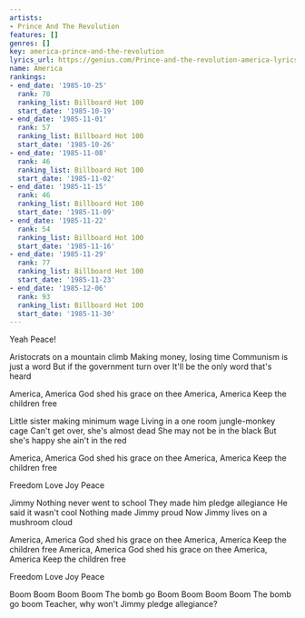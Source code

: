 ```yaml
---
artists:
- Prince And The Revolution
features: []
genres: []
key: america-prince-and-the-revolution
lyrics_url: https://genius.com/Prince-and-the-revolution-america-lyrics
name: America
rankings:
- end_date: '1985-10-25'
  rank: 70
  ranking_list: Billboard Hot 100
  start_date: '1985-10-19'
- end_date: '1985-11-01'
  rank: 57
  ranking_list: Billboard Hot 100
  start_date: '1985-10-26'
- end_date: '1985-11-08'
  rank: 46
  ranking_list: Billboard Hot 100
  start_date: '1985-11-02'
- end_date: '1985-11-15'
  rank: 46
  ranking_list: Billboard Hot 100
  start_date: '1985-11-09'
- end_date: '1985-11-22'
  rank: 54
  ranking_list: Billboard Hot 100
  start_date: '1985-11-16'
- end_date: '1985-11-29'
  rank: 77
  ranking_list: Billboard Hot 100
  start_date: '1985-11-23'
- end_date: '1985-12-06'
  rank: 93
  ranking_list: Billboard Hot 100
  start_date: '1985-11-30'
---
```

Yeah
Peace!


Aristocrats on a mountain climb
Making money, losing time
Communism is just a word
But if the government turn over
It'll be the only word that's heard


America, America
God shed his grace on thee
America, America
Keep the children free


Little sister making minimum wage
Living in a one room jungle-monkey cage
Can't get over, she's almost dead
She may not be in the black
But she's happy she ain't in the red


America, America
God shed his grace on thee
America, America
Keep the children free


Freedom
Love
Joy
Peace


Jimmy Nothing never went to school
They made him pledge allegiance
He said it wasn't cool
Nothing made Jimmy proud
Now Jimmy lives on a mushroom cloud


America, America
God shed his grace on thee
America, America
Keep the children free
America, America
God shed his grace on thee
America, America
Keep the children free


Freedom
Love
Joy
Peace


Boom
Boom
Boom
Boom
The bomb go
Boom
Boom
Boom
Boom
The bomb go boom
Teacher, why won't Jimmy pledge allegiance?
